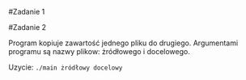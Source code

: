 #Zadanie 1


#Zadanie 2

Program kopiuje zawartość jednego pliku do drugiego. Argumentami programu są nazwy plikow: żródłowego i docelowego.

Uzycie: `./main żródłowy docelowy`
